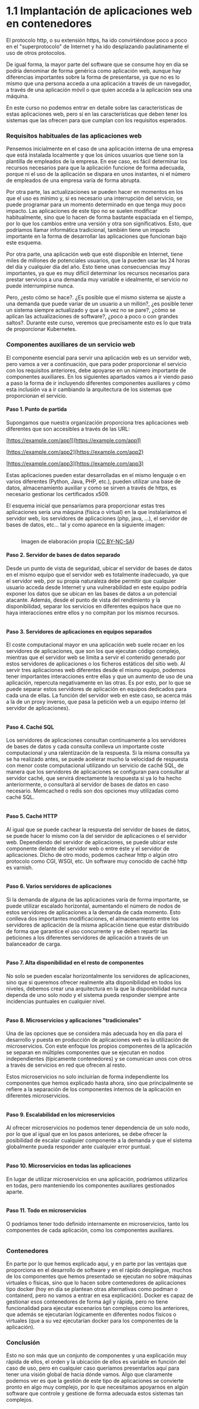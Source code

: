 # 1.1 Implantación de aplicaciones web en contenedores

El protocolo http, o su extensión https, ha ido convirtiéndose poco a poco en el "superprotocolo" de Internet y ha ido desplazando paulatinamente el uso de otros protocolos.

De igual forma, la mayor parte del software que se consume hoy en día se podría denominar de forma genérica como aplicación web, aunque hay diferencias importantes sobre la forma de presentarse, ya que no es lo mismo que una persona acceda a una aplicación a través de un navegador, a través de una aplicación móvil o que quien acceda a la aplicación sea una máquina.

En este curso no podemos entrar en detalle sobre las características de estas aplicaciones web, pero sí en las características que deben tener los sistemas que las ofrecen para que cumplan con los requisitos esperados.

### Requisitos habituales de las aplicaciones web

Pensemos inicialmente en el caso de una aplicación interna de una empresa que está instalada localmente y que los únicos usuarios que tiene son la plantilla de empleados de la empresa. En ese caso, es fácil determinar los recursos necesarios para que la aplicación funcione de forma adecuada, porque ni el uso de la aplicación se dispara en unos instantes, ni el número de empleados de una empresa varía de forma abrupta.

Por otra parte, las actualizaciones se pueden hacer en momentos en los que el uso es mínimo y, si es necesario una interrupción del servicio, se puede programar para un momento determinado en que tenga muy poco impacto. Las aplicaciones de este tipo no se suelen modificar habitualmente, sino que lo hacen de forma bastante espaciada en el tiempo, por lo que los cambios entre una versión y otra son significativos. Esto, que podríamos llamar informática tradicional, también tiene un impacto importante en la forma de desarrollar las aplicaciones que funcionan bajo este esquema.

Por otra parte, una aplicación web que esté disponible en Internet, tiene miles de millones de potenciales usuarios, que la pueden usar las 24 horas del día y cualquier día del año. Esto tiene unas consecuencias muy importantes, ya que es muy difícil determinar los recursos necesarios para prestar servicios a una demanda muy variable e idealmente, el servicio no puede interrumpirse nunca.

Pero, ¿esto cómo se hace?. ¿Es posible que el mismo sistema se ajuste a una demanda que puede variar de un usuario a un millón?, ¿es posible tener un sistema siempre actualizado y que a la vez no se pare?, ¿cómo se aplican las actualizaciones de software?, ¿poco a poco o con grandes saltos?. Durante este curso, veremos que precisamente esto es lo que trata de proporcionar Kubernetes.

### Componentes auxiliares de un servicio web

El componente esencial para servir una aplicación web es un servidor web, pero vamos a ver a continuación, que para poder proporcionar el servicio con los requisitos anteriores, debe apoyarse en un número importante de componentes auxiliares. En los siguientes apartados vamos a ir viendo paso a paso la forma de ir incluyendo diferentes componentes auxiliares y cómo esta inclusión va a ir cambiando la arquitectura de los sistemas que proporcionan el servicio.

#### Paso 1. Punto de partida

Supongamos que nuestra organización proporciona tres aplicaciones web diferentes que son accesibles a través de las URL:

[https://example.com/app1](https://example.com/app1)

[https://example.com/app2](https://example.com/app2)

[https://example.com/app3](https://example.com/app3)

Estas aplicaciones pueden estar desarrolladas en el mismo lenguaje o en varios diferentes (Python, Java, PHP, etc.), pueden utilizar una base de datos, almacenamiento auxiliar y como se sirven a través de https, es necesario gestionar los certificados x509.

El esquema inicial que pensaríamos para proporcionar estas tres aplicaciones sería una máquina (física o virtual) en la que instalaríamos el servidor web, los servidores de aplicaciones (php, java, ...), el servidor de bases de datos, etc... tal y como aparece en la siguiente imagen:

<figure><img src="../../.gitbook/assets/paso1.png" alt=""><figcaption><p>Imagen de elaboración propia (<a href="http://creativecommons.org/licenses/?lang=es">CC BY-NC-SA</a>)</p></figcaption></figure>

#### Paso 2. Servidor de bases de datos separado

Desde un punto de vista de seguridad, ubicar el servidor de bases de datos en el mismo equipo que el servidor web es totalmente inadecuado, ya que el servidor web, por su propia naturaleza debe permitir que cualquier usuario acceda desde Internet y una vulnerabilidad en este equipo podría exponer los datos que se ubican en las bases de datos a un potencial atacante. Además, desde el punto de vista del rendimiento y la disponibilidad, separar los servicios en diferentes equipos hace que no haya interacciones entre ellos y no compitan por los mismos recursos.

<figure><img src="../../.gitbook/assets/paso2.png" alt=""><figcaption></figcaption></figure>

#### Paso 3. Servidores de aplicaciones en equipos separados

El coste computacional mayor en una aplicación web suele recaer en los servidores de aplicaciones, que son los que ejecutan código complejo, mientras que el servidor web se limita a servir el contenido generado por estos servidores de aplicaciones o los ficheros estáticos del sitio web. Al servir tres aplicaciones web diferentes desde el mismo equipo, podemos tener importantes interacciones entre ellas y que un aumento de uso de una aplicación, repercuta negativamente en las otras. Es por esto, por lo que se puede separar estos servidores de aplicación en equipos dedicados para cada una de ellas. La función del servidor web en este caso, se acerca más a la de un proxy inverso, que pasa la petición web a un equipo interno (el servidor de aplicaciones).

<figure><img src="../../.gitbook/assets/paso3.png" alt=""><figcaption></figcaption></figure>

#### Paso 4. Caché SQL

Los servidores de aplicaciones consultan continuamente a los servidores de bases de datos y cada consulta conlleva un importante coste computacional y una ralentización de la respuesta. Si la misma consulta ya se ha realizado antes, se puede acelerar mucho la velocidad de respuesta con menor coste computacional utilizando un servicio de caché SQL, de manera que los servidores de aplicaciones se configuran para consultar al servidor caché, que servirá directamente la respuesta si ya lo ha hecho anteriormente, o consultará al servidor de bases de datos en caso necesario. Memcached o redis son dos opciones muy utilizadas como caché SQL.

<figure><img src="../../.gitbook/assets/paso4.png" alt=""><figcaption></figcaption></figure>

#### Paso 5. Caché HTTP

Al igual que se puede cachear la respuesta del servidor de bases de datos, se puede hacer lo mismo con la del servidor de aplicaciones o el servidor web. Dependiendo del servidor de aplicaciones, se puede ubicar este componente delante del servidor web o entre éste y el servidor de aplicaciones. Dicho de otro modo, podemos cachear http o algún otro protocolo como CGI, WSGI, etc. Un software muy conocido de caché http es varnish.

<figure><img src="../../.gitbook/assets/paso5.png" alt=""><figcaption></figcaption></figure>

#### Paso 6. Varios servidores de aplicaciones

Si la demanda de alguna de las aplicaciones varía de forma importante, se puede utilizar escalado horizontal, aumentando el número de nodos de estos servidores de aplicaciones a la demanda de cada momento. Esto conlleva dos importantes modificaciones, el almacenamiento entre los servidores de aplicación de la misma aplicación tiene que estar distribuido de forma que garantice el uso concurrente y se deben repartir las peticiones a los diferentes servidores de aplicación a través de un balanceador de carga.

<figure><img src="../../.gitbook/assets/paso6.png" alt=""><figcaption></figcaption></figure>

#### Paso 7. Alta disponibilidad en el resto de componentes

No solo se pueden escalar horizontalmente los servidores de aplicaciones, sino que si queremos ofrecer realmente alta disponibilidad en todos los niveles, debemos crear una arquitectura en la que la disponibilidad nunca dependa de uno solo nodo y el sistema pueda responder siempre ante incidencias puntuales en cualquier nivel.

<figure><img src="../../.gitbook/assets/paso7.png" alt=""><figcaption></figcaption></figure>

#### Paso 8. Microservicios y aplicaciones "tradicionales"

Una de las opciones que se considera más adecuada hoy en día para el desarrollo y puesta en producción de aplicaciones web es la utilización de microservicios. Con este enfoque los propios componentes de la aplicación se separan en múltiples componentes que se ejecutan en nodos independientes (típicamente contenedores) y se comunican unos con otros a través de servicios en red que ofrecen al resto.

Estos microservicios no solo incluirían de forma independiente los componentes que hemos explicado hasta ahora, sino que principalmente se refiere a la separación de los componentes internos de la aplicación en diferentes microservicios.

<figure><img src="../../.gitbook/assets/paso8.png" alt=""><figcaption></figcaption></figure>

#### Paso 9. Escalabilidad en los microservicios

Al ofrecer microservicios no podemos tener dependencia de un solo nodo, por lo que al igual que en los pasos anteriores, se debe ofrecer la posibilidad de escalar cualquier componente a la demanda y que el sistema globalmente pueda responder ante cualquier error puntual.

<figure><img src="../../.gitbook/assets/paso9.png" alt=""><figcaption></figcaption></figure>

#### Paso 10. Microservicios en todas las aplicaciones

En lugar de utilizar microservicios en una aplicación, podríamos utilizarlos en todas, pero manteniendo los componentes auxiliares gestionados aparte.

<figure><img src="../../.gitbook/assets/paso10.png" alt=""><figcaption></figcaption></figure>

#### Paso 11. Todo en microservicios

O podríamos tener todo definido internamente en microservicios, tanto los componentes de cada aplicación, como los componentes auxiliares.

<figure><img src="../../.gitbook/assets/paso11.png" alt=""><figcaption></figcaption></figure>

### Contenedores

En parte por lo que hemos explicado aquí, y en parte por las ventajas que proporciona en el desarrollo de software y en el rápido despliegue, muchos de los componentes que hemos presentado se ejecutan no sobre máquinas virtuales o físicas, sino que lo hacen sobre contenedores de aplicaciones tipo docker (hoy en día se plantean otras alternativas como podman o containerd, pero no vamos a entrar en esa explicación). Docker es capaz de gestionar esos contenedores de forma ágil y rápida, pero no tiene funcionalidad para ejecutar escenarios tan complejos como los anteriores, que además se ejecutarían lógicamente en diferentes nodos físicos o virtuales (que a su vez ejecutarían docker para los componentes de la aplicación).

### Conclusión

Esto no son más que un conjunto de componentes y una explicación muy rápida de ellos, el orden y la ubicación de ellos es variable en función del caso de uso, pero en cualquier caso queríamos presentarlos aquí para tener una visión global de hacia dónde vamos. Algo que claramente podemos ver es que la gestión de este tipo de aplicaciones se convierte pronto en algo muy complejo, por lo que necesitamos apoyarnos en algún software que controle y gestione de forma adecuada estos sistemas tan complejos.
